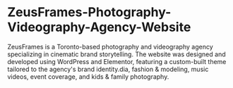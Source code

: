 # ZeusFrames-Photography-Videography-Agency-Website
 ZeusFrames is a Toronto-based photography and videography agency specializing in cinematic brand storytelling. The website was designed and developed using WordPress and Elementor, featuring a custom-built theme tailored to the agency's brand identity.dia, fashion &amp; modeling, music videos, event coverage, and kids &amp; family photography.
